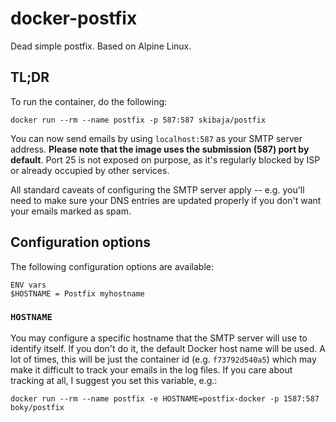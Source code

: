 # docker-postfix
Dead simple postfix. Based on Alpine Linux.

## TL;DR

To run the container, do the following:
```
docker run --rm --name postfix -p 587:587 skibaja/postfix
```

You can now send emails by using `localhost:587` as your SMTP server address. **Please note that
the image uses the submission (587) port by default**. Port 25 is not exposed on purpose, as it's
regularly blocked by ISP or already occupied by other services.

All standard caveats of configuring the SMTP server apply -- e.g. you'll need to make sure your DNS
entries are updated properly if you don't want your emails marked as spam.

## Configuration options

The following configuration options are available:
```
ENV vars
$HOSTNAME = Postfix myhostname
```
### `HOSTNAME`

You may configure a specific hostname that the SMTP server will use to identify itself. If you don't do it,
the default Docker host name will be used. A lot of times, this will be just the container id (e.g. `f73792d540a5`)
which may make it difficult to track your emails in the log files. If you care about tracking at all,
I suggest you set this variable, e.g.:
```
docker run --rm --name postfix -e HOSTNAME=postfix-docker -p 1587:587 boky/postfix
```
```
